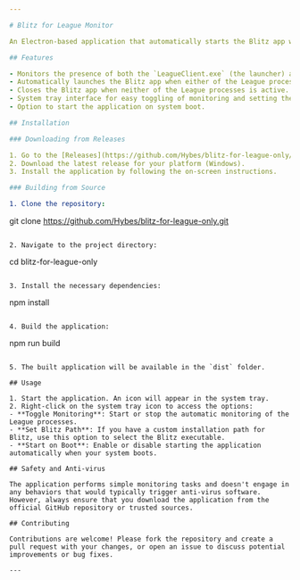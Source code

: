 ```yaml
---

# Blitz for League Monitor

An Electron-based application that automatically starts the Blitz app when the League of Legends client or game is running and closes Blitz when they are not. 

## Features

- Monitors the presence of both the `LeagueClient.exe` (the launcher) and `League of Legends.exe` (the game client).
- Automatically launches the Blitz app when either of the League processes is detected.
- Closes the Blitz app when neither of the League processes is active.
- System tray interface for easy toggling of monitoring and setting the Blitz executable path.
- Option to start the application on system boot.

## Installation

### Downloading from Releases

1. Go to the [Releases](https://github.com/Hybes/blitz-for-league-only/releases) section of the GitHub repository.
2. Download the latest release for your platform (Windows).
3. Install the application by following the on-screen instructions.

### Building from Source

1. Clone the repository:
   ```
   git clone https://github.com/Hybes/blitz-for-league-only.git
   ```

2. Navigate to the project directory:
   ```
   cd blitz-for-league-only
   ```

3. Install the necessary dependencies:
   ```
   npm install
   ```

4. Build the application:
   ```
   npm run build
   ```

5. The built application will be available in the `dist` folder.

## Usage

1. Start the application. An icon will appear in the system tray.
2. Right-click on the system tray icon to access the options:
   - **Toggle Monitoring**: Start or stop the automatic monitoring of the League processes.
   - **Set Blitz Path**: If you have a custom installation path for Blitz, use this option to select the Blitz executable.
   - **Start on Boot**: Enable or disable starting the application automatically when your system boots.

## Safety and Anti-virus

The application performs simple monitoring tasks and doesn't engage in any behaviors that would typically trigger anti-virus software. However, always ensure that you download the application from the official GitHub repository or trusted sources.

## Contributing

Contributions are welcome! Please fork the repository and create a pull request with your changes, or open an issue to discuss potential improvements or bug fixes.

---
```

